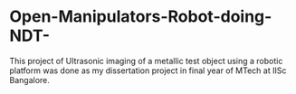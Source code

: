# Open-Manipulators-Robot-doing-NDT-
This project of  Ultrasonic imaging of a metallic test object using a robotic platform was  done as my dissertation project in final year of MTech at IISc Bangalore.
